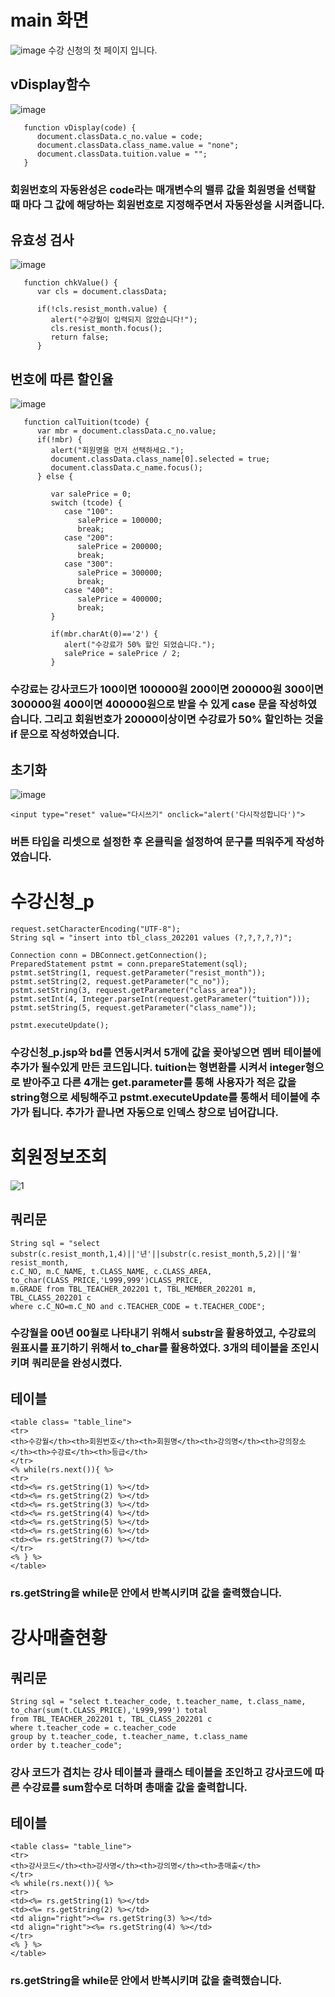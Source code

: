 # main 화면

![image](https://user-images.githubusercontent.com/104752580/207498188-258d2ad8-507a-4858-913f-e7b3780f3d74.png)
수강 신청의 첫 페이지 입니다.

## vDisplay함수
![image](https://user-images.githubusercontent.com/104752580/207498249-fe821f91-006e-44ac-89ad-f33bb1015679.png)
```
   function vDisplay(code) {
      document.classData.c_no.value = code;
      document.classData.class_name.value = "none";
      document.classData.tuition.value = "";
   }
```
### 회원번호의 자동완성은 code라는 매개변수의 밸류 값을 회원명을 선택할 때 마다 그 값에 해당하는 회원번호로 지정해주면서 자동완성을 시켜줍니다.

## 유효성 검사

![image](https://user-images.githubusercontent.com/104752580/207498499-46fab4d0-2bc9-4627-bdef-dcdc4fe77922.png)

```
   function chkValue() {
      var cls = document.classData;
      
      if(!cls.resist_month.value) {
         alert("수강월이 입력되지 않았습니다!");
         cls.resist_month.focus();
         return false;
      }
```

## 번호에 따른 할인율

![image](https://user-images.githubusercontent.com/104752580/207498712-4fa0735c-13b8-4422-8234-7b1107258fdf.png)

```
   function calTuition(tcode) {
      var mbr = document.classData.c_no.value;
      if(!mbr) {
         alert("회원명을 먼저 선택하세요.");
         document.classData.class_name[0].selected = true;
         document.classData.c_name.focus();
      } else {
         
         var salePrice = 0;
         switch (tcode) {
            case "100":
               salePrice = 100000;
               break;
            case "200":
               salePrice = 200000;
               break;
            case "300":
               salePrice = 300000;
               break;
            case "400":
               salePrice = 400000;
               break;
         }
         
         if(mbr.charAt(0)=='2') {
            alert("수강료가 50% 할인 되었습니다.");
            salePrice = salePrice / 2;
         }
```
###  수강료는 강사코드가 100이면 100000원 200이면 200000원 300이면 300000원 400이면 400000원으로 받을 수 있게 case 문을 작성하였습니다. 그리고 회원번호가 20000이상이면 수강료가 50% 할인하는 것을 if 문으로 작성하였습니다.

## 초기화

![image](https://user-images.githubusercontent.com/104752580/207498885-b3533ae8-f315-491c-a38c-812bdc133408.png)

```
<input type="reset" value="다시쓰기" onclick="alert('다시작성합니다')">
```
### 버튼 타입을 리셋으로 설정한 후 온클릭을 설정하여 문구를 띄워주게 작성하였습니다.

# 수강신청_p

```
request.setCharacterEncoding("UTF-8");
String sql = "insert into tbl_class_202201 values (?,?,?,?,?)";

Connection conn = DBConnect.getConnection();
PreparedStatement pstmt = conn.prepareStatement(sql);
pstmt.setString(1, request.getParameter("resist_month"));
pstmt.setString(2, request.getParameter("c_no"));
pstmt.setString(3, request.getParameter("class_area"));
pstmt.setInt(4, Integer.parseInt(request.getParameter("tuition")));
pstmt.setString(5, request.getParameter("class_name"));

pstmt.executeUpdate();
```

### 수강신청_p.jsp와 bd를 연동시켜서 5개에 값을 꽂아넣으면 멤버 테이블에 추가가 될수있게 만든 코드입니다. tuition는 형변환를 시켜서 integer형으로 받아주고 다른 4개는 get.parameter를 통해 사용자가 적은 값을 string형으로 세팅해주고 pstmt.executeUpdate를 통해서 테이블에 추가가 됩니다. 추가가 끝나면 자동으로 인덱스 창으로 넘어갑니다.

# 회원정보조회
![1](https://user-images.githubusercontent.com/104752580/207786913-ad13f35f-63ca-407a-8761-0dba273cb584.JPG)

## 쿼리문
```
String sql = "select substr(c.resist_month,1,4)||'년'||substr(c.resist_month,5,2)||'월' resist_month,
c.C_NO, m.C_NAME, t.CLASS_NAME, c.CLASS_AREA,
to_char(CLASS_PRICE,'L999,999')CLASS_PRICE,
m.GRADE from TBL_TEACHER_202201 t, TBL_MEMBER_202201 m, TBL_CLASS_202201 c
where c.C_NO=m.C_NO and c.TEACHER_CODE = t.TEACHER_CODE";
```
### 수강월을 00년 00월로 나타내기 위해서 substr을 활용하였고, 수강료의 원표시를 표기하기 위해서 to_char를 활용하였다. 3개의 테이블을 조인시키며 쿼리문을 완성시켰다.

## 테이블
```
<table class= "table_line">
<tr>
<th>수강월</th><th>회원번호</th><th>회원명</th><th>강의명</th><th>강의장소</th><th>수강료</th><th>등급</th>
</tr>
<% while(rs.next()){ %>
<tr>
<td><%= rs.getString(1) %></td>
<td><%= rs.getString(2) %></td>
<td><%= rs.getString(3) %></td>
<td><%= rs.getString(4) %></td>
<td><%= rs.getString(5) %></td>
<td><%= rs.getString(6) %></td>
<td><%= rs.getString(7) %></td>
</tr>
<% } %>
</table>
```
### rs.getString을 while문 안에서 반복시키며 값을 출력했습니다. 

# 강사매출현황
## 쿼리문
```
String sql = "select t.teacher_code, t.teacher_name, t.class_name, 
to_char(sum(t.CLASS_PRICE),'L999,999') total 
from TBL_TEACHER_202201 t, TBL_CLASS_202201 c 
where t.teacher_code = c.teacher_code
group by t.teacher_code, t.teacher_name, t.class_name
order by t.teacher_code";

```
### 강사 코드가 겹치는 강사 테이블과 클래스 테이블을 조인하고 강사코드에 따른 수강료를 sum함수로 더하며 총매출 값을 출력합니다.
## 테이블
```
<table class= "table_line">
<tr>
<th>강사코드</th><th>강사명</th><th>강의명</th><th>총매출</th>
</tr>
<% while(rs.next()){ %>
<tr>
<td><%= rs.getString(1) %></td>
<td><%= rs.getString(2) %></td>
<td align="right"><%= rs.getString(3) %></td>
<td align="right"><%= rs.getString(4) %></td>
</tr>
<% } %>
</table>
```
### rs.getString을 while문 안에서 반복시키며 값을 출력했습니다. 
